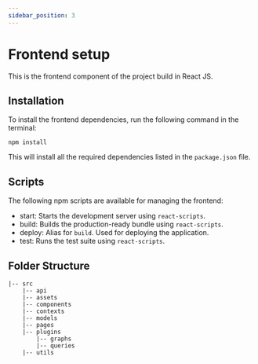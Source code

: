 ```yaml
---
sidebar_position: 3
---
```


# Frontend setup

This is the frontend component of the project build in React JS.

## Installation

To install the frontend dependencies, run the following command in the terminal:

`npm install`

This will install all the required dependencies listed in the `package.json` file.

## Scripts

The following npm scripts are available for managing the frontend:

-   start: Starts the development server using `react-scripts`.
-   build: Builds the production-ready bundle using `react-scripts`.
-   deploy: Alias for `build`. Used for deploying the application.
-   test: Runs the test suite using `react-scripts`.

## Folder Structure

```
|-- src
    |-- api
    |-- assets
    |-- components
    |-- contexts
    |-- models
    |-- pages
    |-- plugins
        |-- graphs
        |-- queries
    |-- utils
```